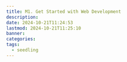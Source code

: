 ```yaml
---
title: M1. Get Started with Web Development
description: 
date: 2024-10-21T11:24:53
lastmod: 2024-10-21T11:25:10
banner: 
categories: 
tags:
  - seedling
---
```

